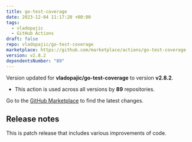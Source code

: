 ```yaml
---
title: go-test-coverage
date: 2023-12-04 11:17:20 +00:00
tags:
  - vladopajic
  - GitHub Actions
draft: false
repo: vladopajic/go-test-coverage
marketplace: https://github.com/marketplace/actions/go-test-coverage
version: v2.8.2
dependentsNumber: "89"
---
```



Version updated for **vladopajic/go-test-coverage** to version **v2.8.2**.
- This action is used across all versions by **89** repositories.

Go to the [GitHub Marketplace](https://github.com/marketplace/actions/go-test-coverage) to find the latest changes.

## Release notes

This is patch release that includes various improvements of code.
